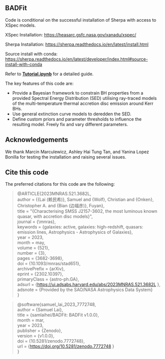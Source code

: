 ## BADFit

Code is conditional on the successful installation of Sherpa with access to XSpec models.

XSpec Installation: 
https://heasarc.gsfc.nasa.gov/xanadu/xspec/

Sherpa Installation:
https://sherpa.readthedocs.io/en/latest/install.html

Source install with conda:
https://sherpa.readthedocs.io/en/latest/developer/index.html#source-install-with-conda

Refer to __[Tutorial.ipynb](https://github.com/samlaihei/BADFit/blob/main/Tutorial.ipynb)__ for a detailed guide.

The key features of this code are:
-  Provide a Bayesian framework to constrain BH properties from a provided Spectral Energy Distribution (SED) utilising ray-traced models of the multi-temperature thermal accretion disc emission around Kerr BHs. 
-  Use general extinction curve models to deredden the SED.
-  Define custom priors and parameter thresholds to influence the resulting model. Freely fix and vary different parameters.

## Acknowledgements

We thank Marcin Marculewicz, Ashley Hai Tung Tan, and Yanina Lopez Bonilla for testing the installation and raising several issues.

## Cite this code

The preferred citations for this code are the following:

> @ARTICLE{2023MNRAS.521.3682L,\
>       author = {{Lai (赖民希)}, Samuel and {Wolf}, Christian and {Onken}, Christopher A. and {Bian (边福彦)}, Fuyan},\
>        title = "{Characterising SMSS J2157-3602, the most luminous known quasar, with accretion disc models}",\
>      journal = {\mnras},\
>     keywords = {galaxies: active, galaxies: high-redshift, quasars: emission lines, Astrophysics - Astrophysics of Galaxies},\
>         year = 2023,\
>        month = may,\
>       volume = {521},\
>       number = {3},\
>        pages = {3682-3698},\
>          doi = {10.1093/mnras/stad651},\
>      archivePrefix = {arXiv},\
>       eprint = {2302.10397},\
>      primaryClass = {astro-ph.GA},\
>       adsurl = {https://ui.adsabs.harvard.edu/abs/2023MNRAS.521.3682L },\
>      adsnote = {Provided by the SAO/NASA Astrophysics Data System}\
> }


> @software{samuel_lai_2023_7772748,\
> author       = {Samuel Lai},\
> title        = {samlaihei/BADFit: BADFit v1.0.0},\
> month        = mar,\
> year         = 2023,\
> publisher    = {Zenodo},\
> version      = {v1.0.0},\
> doi          = {10.5281/zenodo.7772748},\
> url          = {https://doi.org/10.5281/zenodo.7772748 }\
> }